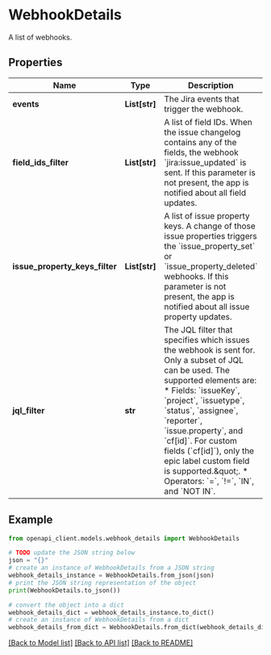 # WebhookDetails

A list of webhooks.

## Properties

Name | Type | Description | Notes
------------ | ------------- | ------------- | -------------
**events** | **List[str]** | The Jira events that trigger the webhook. | 
**field_ids_filter** | **List[str]** | A list of field IDs. When the issue changelog contains any of the fields, the webhook &#x60;jira:issue_updated&#x60; is sent. If this parameter is not present, the app is notified about all field updates. | [optional] 
**issue_property_keys_filter** | **List[str]** | A list of issue property keys. A change of those issue properties triggers the &#x60;issue_property_set&#x60; or &#x60;issue_property_deleted&#x60; webhooks. If this parameter is not present, the app is notified about all issue property updates. | [optional] 
**jql_filter** | **str** | The JQL filter that specifies which issues the webhook is sent for. Only a subset of JQL can be used. The supported elements are:   *  Fields: &#x60;issueKey&#x60;, &#x60;project&#x60;, &#x60;issuetype&#x60;, &#x60;status&#x60;, &#x60;assignee&#x60;, &#x60;reporter&#x60;, &#x60;issue.property&#x60;, and &#x60;cf[id]&#x60;. For custom fields (&#x60;cf[id]&#x60;), only the epic label custom field is supported.\&quot;.  *  Operators: &#x60;&#x3D;&#x60;, &#x60;!&#x3D;&#x60;, &#x60;IN&#x60;, and &#x60;NOT IN&#x60;. | 

## Example

```python
from openapi_client.models.webhook_details import WebhookDetails

# TODO update the JSON string below
json = "{}"
# create an instance of WebhookDetails from a JSON string
webhook_details_instance = WebhookDetails.from_json(json)
# print the JSON string representation of the object
print(WebhookDetails.to_json())

# convert the object into a dict
webhook_details_dict = webhook_details_instance.to_dict()
# create an instance of WebhookDetails from a dict
webhook_details_from_dict = WebhookDetails.from_dict(webhook_details_dict)
```
[[Back to Model list]](../README.md#documentation-for-models) [[Back to API list]](../README.md#documentation-for-api-endpoints) [[Back to README]](../README.md)


